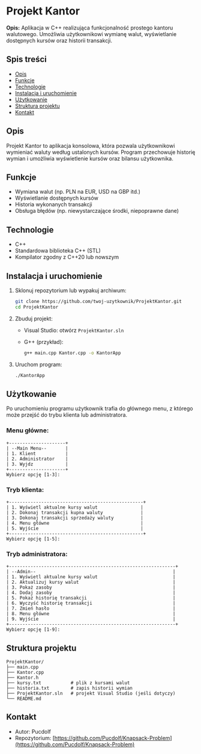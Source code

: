 # Projekt Kantor

**Opis:** Aplikacja w C++ realizująca funkcjonalność prostego kantoru walutowego. Umożliwia użytkownikowi wymianę walut, wyświetlanie dostępnych kursów oraz historii transakcji.

## Spis treści

* [Opis](#opis)
* [Funkcje](#funkcje)
* [Technologie](#technologie)
* [Instalacja i uruchomienie](#instalacja-i-uruchomienie)
* [Użytkowanie](#użytkowanie)
* [Struktura projektu](#struktura-projektu)
* [Kontakt](#kontakt)

## Opis

Projekt Kantor to aplikacja konsolowa, która pozwala użytkownikowi wymieniać waluty według ustalonych kursów. Program przechowuje historię wymian i umożliwia wyświetlenie kursów oraz bilansu użytkownika.

## Funkcje

* Wymiana walut (np. PLN na EUR, USD na GBP itd.)
* Wyświetlanie dostępnych kursów
* Historia wykonanych transakcji
* Obsługa błędów (np. niewystarczające środki, niepoprawne dane)

## Technologie

* C++
* Standardowa biblioteka C++ (STL)
* Kompilator zgodny z C++20 lub nowszym

## Instalacja i uruchomienie

1. Sklonuj repozytorium lub wypakuj archiwum:

   ```bash
   git clone https://github.com/twoj-uzytkownik/ProjektKantor.git
   cd ProjektKantor
   ```
2. Zbuduj projekt:

   * Visual Studio: otwórz `ProjektKantor.sln`
   * G++ (przykład):

     ```bash
     g++ main.cpp Kantor.cpp -o KantorApp
     ```
3. Uruchom program:

   ```bash
   ./KantorApp
   ```

## Użytkowanie

Po uruchomieniu programu użytkownik trafia do głównego menu, z którego może przejść do trybu klienta lub administratora.

### Menu główne:

```
+---------------------+
| --Main Menu--       |
| 1. Klient           |
| 2. Administrator    |
| 3. Wyjdz            |
+---------------------+
Wybierz opcję [1-3]:
```

### Tryb klienta:

```
+--------------------------------------------------+
| 1. Wyświetl aktualne kursy walut                |
| 2. Dokonaj transakcji kupna waluty              |
| 3. Dokonaj transakcji sprzedaży waluty          |
| 4. Menu główne                                  |
| 5. Wyjście                                      |
+--------------------------------------------------+
Wybierz opcję [1-5]:
```

### Tryb administratora:

```
+--------------------------------------------------------------+
| --Admin--                                                   |
| 1. Wyświetl aktualne kursy walut                            |
| 2. Aktualizuj kursy walut                                   |
| 3. Pokaż zasoby                                             |
| 4. Dodaj zasoby                                             |
| 5. Pokaż historię transakcji                                |
| 6. Wyczyść historię transakcji                              |
| 7. Zmień hasło                                              |
| 8. Menu główne                                              |
| 9. Wyjście                                                  |
+--------------------------------------------------------------+
Wybierz opcję [1-9]:
```

## Struktura projektu

```
ProjektKantor/
├── main.cpp
├── Kantor.cpp
├── Kantor.h
├── kursy.txt           # plik z kursami walut
├── historia.txt        # zapis historii wymian
├── ProjektKantor.sln   # projekt Visual Studio (jeśli dotyczy)
└── README.md
```

## Kontakt

* Autor: Pucdolf
* Repozytorium: [https://github.com/Pucdolf/Knapsack-Problem](https://github.com/Pucdolf/Knapsack-Problem)

